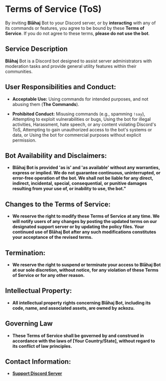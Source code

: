 # Terms of Service (ToS)
By inviting **Blåhaj** Bot to your Discord server, or by **interacting** with any of its commands or features, you agree to be bound by these **Terms of Service**. If you do not agree to these terms, **please do not use the bot**.

## Service Description
**Blåhaj** Bot is a Discord bot designed to assist server administrators with moderation tasks and provide general utility features within their communities.

## User Responsibilities and Conduct:
- **Acceptable Use:** Using commands for intended purposes, and not abusing them (**The Commands**).

- **Prohibited Conduct:** Misusing commands (e.g., spamming `!say`), Attempting to exploit vulnerabilities or bugs, Using the bot for illegal activities, Harassment, hate speech, or any content violating Discord's ToS, Attempting to gain unauthorized access to the bot's systems or data, or Using the bot for commercial purposes without explicit permission.

## Bot Availability and Disclaimers:
- **Blåhaj Bot is provided 'as is' and 'as available' without any warranties, express or implied. We do not guarantee continuous, uninterrupted, or error-free operation of the bot. We shall not be liable for any direct, indirect, incidental, special, consequential, or punitive damages resulting from your use of, or inability to use, the bot."**

## Changes to the Terms of Service:
- **We reserve the right to modify these Terms of Service at any time. We will notify users of any changes by posting the updated terms on our designated support server or by updating the policy files. Your continued use of Blåhaj Bot after any such modifications constitutes your acceptance of the revised terms.**

## Termination:
- **We reserve the right to suspend or terminate your access to Blåhaj Bot at our sole discretion, without notice, for any violation of these Terms of Service or for any other reason.**

## Intellectual Property:
- **All intellectual property rights concerning Blåhaj Bot, including its code, name, and associated assets, are owned by ackozu.**

## Governing Law
- **These Terms of Service shall be governed by and construed in accordance with the laws of [Your Country/State], without regard to its conflict of law principles.**

## Contact Information:
- **[Support Discord Server](https://discord.gg/A4XfDaNunr)**

